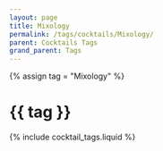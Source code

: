 ```yaml
---
layout: page
title: Mixology
permalink: /tags/cocktails/Mixology/
parent: Cocktails Tags
grand_parent: Tags
---
```

{% assign tag = "Mixology" %}
# {{ tag }}
{% include cocktail_tags.liquid %}